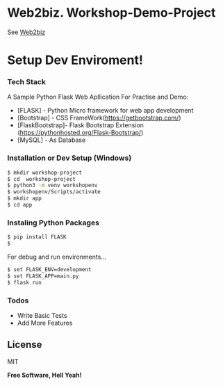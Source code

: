 # Web2biz. Workshop-Demo-Project
See [Web2biz](https://web2biz.in)

# Setup Dev Enviroment!

### Tech Stack
A Sample Python Flask Web Apllication For Practise and Demo:
* [FLASK] - Python Micro framework for web app development
* [Bootstrap] - CSS FrameWork(https://getbootstrap.com/)
* [FlaskBootstrap]- Flask Bootstrap Extension (https://pythonhosted.org/Flask-Bootstrap/)
* [MySQL] - As Database

### Installation or Dev Setup (Windows)


```sh
$ mkdir workshop-project
$ cd  workshop-project
$ python3 -m venv workshopenv
$ workshopenv/Scripts/activate
$ mkdir app
$ cd app
```
### Instaling Python Packages

```sh
$ pip install FLASK
$ 
```

For debug and run environments...

```sh
$ set FLASK_ENV=development
$ set FLASK_APP=main.py
$ flask run
```

### Todos

 - Write Basic Tests
 - Add More Features

License
----

MIT

**Free Software, Hell Yeah!**


